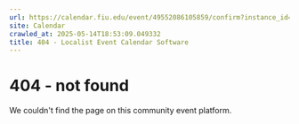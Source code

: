 ```yaml
---
url: https://calendar.fiu.edu/event/49552086105859/confirm?instance_id=49552086106884&return=https%3A%2F%2Fcalendar.fiu.edu%2Fcalendar%3Fevent_types%255B%255D%3D127602
site: Calendar
crawled_at: 2025-05-14T18:53:09.049332
title: 404 - Localist Event Calendar Software
---
```


# 404 - not found
We couldn't find the page on this community event platform.
